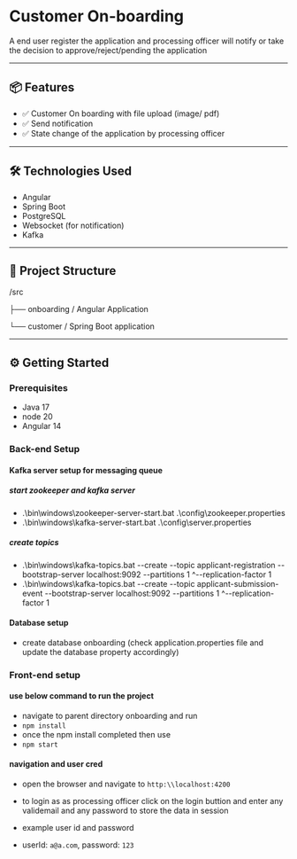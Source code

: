 # Customer On-boarding 

A end user register the application and processing officer will notify or take the decision to approve/reject/pending the application

---

## 📦 Features

- ✅ Customer On boarding with file upload (image/ pdf)
- ✅ Send notification 
- ✅ State change of the application by processing officer

---

## 🛠️ Technologies Used

- Angular
- Spring Boot 
- PostgreSQL
- Websocket (for notification)
- Kafka

---

## 📂 Project Structure

/src

├── onboarding / Angular Application

└── customer / Spring Boot application

---

## ⚙️ Getting Started

### Prerequisites

- Java 17
- node 20 
- Angular 14

### Back-end Setup
#### Kafka server setup for messaging queue
##### start zookeeper and kafka server
 - .\bin\windows\zookeeper-server-start.bat .\config\zookeeper.properties
 - .\bin\windows\kafka-server-start.bat .\config\server.properties
 
##### create topics 
 - .\bin\windows\kafka-topics.bat --create --topic applicant-registration --bootstrap-server localhost:9092 --partitions 1 ^--replication-factor 1
 - .\bin\windows\kafka-topics.bat --create --topic applicant-submission-event --bootstrap-server localhost:9092 --partitions 1 ^--replication-factor 1
 
#### Database setup
- create database onboarding (check application.properties file and update the database property accordingly)

### Front-end setup
#### use below command to run the project
- navigate to parent directory onboarding and run 
- ``npm install``
- once the npm install completed then use
- ``npm start``
#### navigation and user cred
- open the browser and navigate to ``http:\\localhost:4200``

- to login as as processing officer click on the login buttion and enter any validemail and any password to store the data in session
- example user id and password 
- userId: ``a@a.com``, password: ``123``




 
